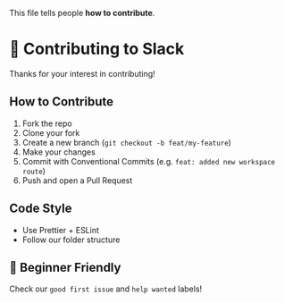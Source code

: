 This file tells people **how to contribute**.

# 🤝 Contributing to Slack

Thanks for your interest in contributing!

## How to Contribute
1. Fork the repo
2. Clone your fork
3. Create a new branch (`git checkout -b feat/my-feature`)
4. Make your changes
5. Commit with Conventional Commits (e.g. `feat: added new workspace route`)
6. Push and open a Pull Request

## Code Style
- Use Prettier + ESLint
- Follow our folder structure

## 🤩 Beginner Friendly
Check our `good first issue` and `help wanted` labels!
